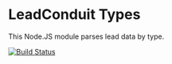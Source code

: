 # LeadConduit Types

This Node.JS module parses lead data by type.

[![Build Status](https://travis-ci.org/activeprospect/leadconduit-types.svg)](https://travis-ci.org/activeprospect/leadconduit-types)

